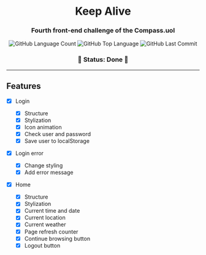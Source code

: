 <h1 align="center">Keep Alive</h1>

<h3 align="center">Fourth front-end challenge of the Compass.uol </h3>

<p align="center"> 
<img alt="GitHub Language Count" src="https://img.shields.io/github/languages/count/ClaytonJosue/compass-front-challenge-keep-alive" />
<img alt="GitHub Top Language" src="https://img.shields.io/github/languages/top/ClaytonJosue/compass-front-challenge-keep-alive" />
<img alt="GitHub Last Commit" src="https://img.shields.io/github/last-commit/ClaytonJosue/compass-front-challenge-keep-alive" />
</p>

<h3 align="center"> 
	🚧  Status: Done 🚧 
 </h3>
 
 ---

<h2>Features</h2>

- [X] Login

	- [X] Structure 
	- [X] Stylization
	- [X] Icon animation
	- [X] Check user and password
	- [X] Save user to localStorage
	
- [X] Login error

	- [X] Change styling
	- [X] Add error message

- [X] Home

	- [X] Structure
	- [X] Stylization
	- [X] Current time and date
	- [X] Current location
	- [X] Current weather
	- [X] Page refresh counter
	- [X] Continue browsing button
	- [X] Logout button
